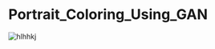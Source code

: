 # Portrait_Coloring_Using_GAN

![hlhhkj](https://github.com/acfilok96/Portrait_Coloring_Using_GAN/assets/88615645/ef263292-e430-49d3-86b8-99ce5c41ac00)

